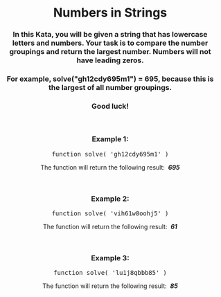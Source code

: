 <div align = 'center'>

# Numbers in Strings

</div>

<div align = 'center'>

<h3>In this Kata, you will be given a string that has lowercase letters and numbers. Your task is to compare the number groupings and return the largest number. Numbers will not have leading zeros.</h3>

<h3>For example, solve("gh12cdy695m1") = 695, because this is the largest of all number groupings.</h3>

<h3>Good luck!</h3>

<br>

<h3>Example 1:</h3>

<pre>function solve(&nbsp;'gh12cdy695m1'&nbsp;)</pre>

<p>The function will return the following result: &nbsp;<strong><em>695</em></strong></p>

<br>

<h3>Example 2:</h3>

<pre>function solve(&nbsp;'vih61w8oohj5'&nbsp;)</pre>

<p>The function will return the following result: &nbsp;<strong><em>61</em></strong></p>

<br>

<h3>Example 3:</h3>

<pre>function solve(&nbsp;'lu1j8qbbb85'&nbsp;)</pre>

<p>The function will return the following result: &nbsp;<strong><em>85</em></strong></p>

</div>
